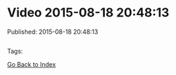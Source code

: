 
# Video 2015-08-18 20:48:13

Published: 2015-08-18 20:48:13

<video controls="controls" autoplay="autoplay" src="https://vimeo.com/136606856" type="video/mp4" width="0" height="0"></video>

Tags: 

[Go Back to Index](index.md)
